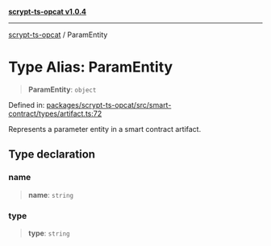 [**scrypt-ts-opcat v1.0.4**](../README.md)

***

[scrypt-ts-opcat](../README.md) / ParamEntity

# Type Alias: ParamEntity

> **ParamEntity**: `object`

Defined in: [packages/scrypt-ts-opcat/src/smart-contract/types/artifact.ts:72](https://github.com/OPCAT-Labs/ts-tools/blob/528986f3e4ac436a160988491680cf191c0bf231/packages/scrypt-ts-opcat/src/smart-contract/types/artifact.ts#L72)

Represents a parameter entity in a smart contract artifact.

## Type declaration

### name

> **name**: `string`

### type

> **type**: `string`
